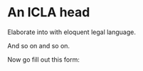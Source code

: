 # An ICLA head

Elaborate into with eloquent legal language.

And so on and so on.

Now go fill out this form:
